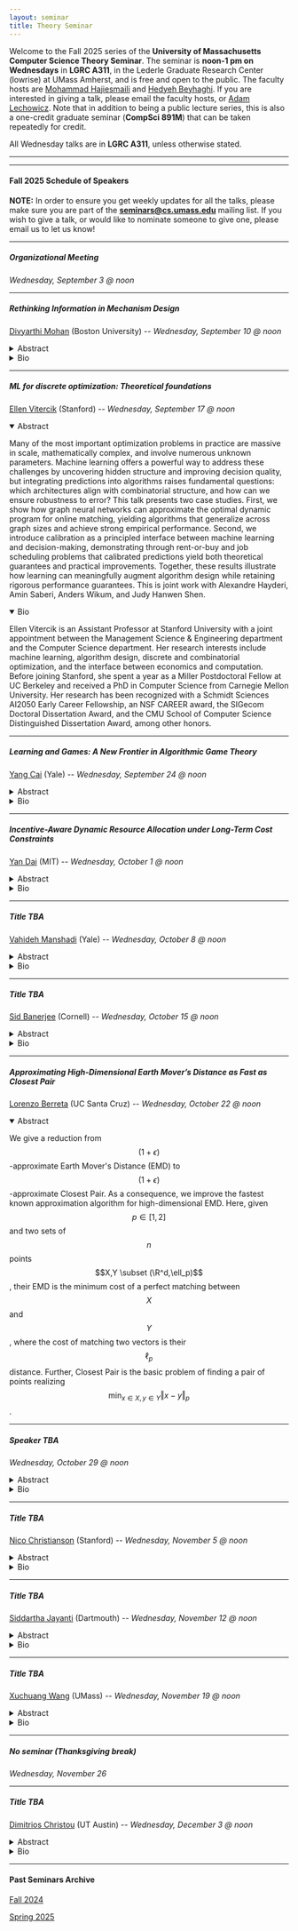 ```yaml
---
layout: seminar
title: Theory Seminar
---
```

Welcome to the Fall 2025 series of the **University of Massachusetts Computer Science Theory Seminar**. The seminar is **noon-1 pm on Wednesdays** in **LGRC A311**, in the Lederle Graduate Research Center (lowrise) at UMass Amherst, and is free and open to the public. The faculty hosts are [Mohammad Hajiesmaili](https://groups.cs.umass.edu/hajiesmaili/) and [Hedyeh Beyhaghi](https://hedyehbeyhaghi.github.io/). If you are interested in giving a talk, please email the faculty hosts, or [Adam Lechowicz](https://adamlechowicz.github.io/#contact). Note that in addition to being a public lecture series, this is also a one-credit graduate seminar (**CompSci 891M**) that can be taken repeatedly for credit.

All Wednesday talks are in **LGRC A311**, unless otherwise stated.

<hr>

<hr>

#### Fall 2025 Schedule of Speakers

**NOTE:** In order to ensure you get weekly updates for all the talks, please make sure you are part of the **seminars@cs.umass.edu** mailing list. If you wish to give a talk, or would like to nominate someone to give one, please email us to let us know!

<hr>

##### Organizational Meeting
*Wednesday, September 3 @ noon*

<hr>

##### Rethinking Information in Mechanism Design

[Divyarthi Mohan](https://www.divyarthimohan.com/) (Boston University) --  *Wednesday, September 10 @ noon*
<details markdown="1">
<summary>Abstract</summary>
  
Online markets and platforms have drastically shaped the algorithmic landscape into a complex ecosystem of strategic or self-interested entities. Hence, it is important to design algorithmic systems that are robust to strategic behavior and other informational uncertainties in order to guarantee desirable outcomes. In this talk, I will focus on my recent work that tackles three important challenges—uncertain decision making, strategic behavior, and interdependence—by using approximation algorithms to go beyond standard assumptions on information structures.

</details>
<details markdown="1">
<summary>Bio</summary>

Divyarthi Mohan is a postdoctoral researcher in the Faculty of Computing & Data Sciences at Boston University. Her research broadly lies at the intersection of computer science and economics, with a focus on algorithmic mechanisms design and the interplay of incentives and information. She obtained her PhD in Computer Science at Princeton University, advised by Matt Weinberg, and was previously a postdoctoral fellow at Tel Aviv University hosted by Michal Feldman. Her research has been recognized with the Simons-Berkeley Research Fellowship for Fall 2022, the class of 2021 Siebel Scholarship, and 2019 SEAS award of excellence at Princeton University, and her work was invited to the Highlights Beyond EC 2024.

</details>

<hr>

##### ML for discrete optimization: Theoretical foundations

[Ellen Vitercik](https://vitercik.github.io/) (Stanford) --  *Wednesday, September 17 @ noon*
<details markdown="1" open="1">
<summary>Abstract</summary>
  
Many of the most important optimization problems in practice are massive in scale, mathematically complex, and involve numerous unknown parameters. Machine learning offers a powerful way to address these challenges by uncovering hidden structure and improving decision quality, but integrating predictions into algorithms raises fundamental questions: which architectures align with combinatorial structure, and how can we ensure robustness to error? This talk presents two case studies. First, we show how graph neural networks can approximate the optimal dynamic program for online matching, yielding algorithms that generalize across graph sizes and achieve strong empirical performance. Second, we introduce calibration as a principled interface between machine learning and decision-making, demonstrating through rent-or-buy and job scheduling problems that calibrated predictions yield both theoretical guarantees and practical improvements. Together, these results illustrate how learning can meaningfully augment algorithm design while retaining rigorous performance guarantees. This is joint work with Alexandre Hayderi, Amin Saberi, Anders Wikum, and Judy Hanwen Shen.

</details>
<details markdown="1" open="1">
<summary>Bio</summary>

Ellen Vitercik is an Assistant Professor at Stanford University with a joint appointment between the Management Science & Engineering department and the Computer Science department. Her research interests include machine learning, algorithm design, discrete and combinatorial optimization, and the interface between economics and computation. Before joining Stanford, she spent a year as a Miller Postdoctoral Fellow at UC Berkeley and received a PhD in Computer Science from Carnegie Mellon University. Her research has been recognized with a Schmidt Sciences AI2050 Early Career Fellowship, an NSF CAREER award, the SIGecom Doctoral Dissertation Award, and the CMU School of Computer Science Distinguished Dissertation Award, among other honors.

</details>

<hr>

##### Learning and Games: A New Frontier in Algorithmic Game Theory

[Yang Cai](https://www.cs.yale.edu/homes/cai/) (Yale) -- *Wednesday, September 24 @ noon*
<details markdown="1">
<summary>Abstract</summary>
  
Over the past decade, machine learning has achieved remarkable progress across a wide range of applications. This success is largely attributable to the paradigm of training machine learning systems by minimizing a single loss function using gradient-descent-based optimization algorithms. However, the landscape is shifting, and many of the outstanding challenges in machine learning now lie at its intersection with game theory. These challenges arise either from explicitly strategic environments—such as multi-agent reinforcement learning systems, autobidding in auctions, and algorithmic pricing—or from problems that can be implicitly modeled as games, such as robustifying models against adversarial attacks, training generative models, and alignment.

These emerging problems present new challenges for both machine learning and game theory. On the one hand, it remains unclear what types of optimization algorithms are effective in these game-theoretic settings. On the other hand, the games arising from machine learning problems often involve non-concave utilities, whereas traditional game theory has largely focused on games with (quasi)-concave utilities. In this talk, we will discuss recent progress in tackling these challenges and explore the obstacles and opportunities that lie ahead for both machine learning and game theory.

</details>
<details markdown="1">
<summary>Bio</summary>

Yang Cai is a Professor of Computer Science and Economics (secondary appointment) at Yale University. He finished his Ph.D. at MIT in Computer Science under the supervision of Costis Daskalakis and received his B.Sc. in EECS at Peking University. His research interests lie in theoretical computer science and its interface with economics, optimization, and machine learning. His work has been recognized with the COLT Best Paper Award, the FOCS Test of Time Award, the Sloan Research Fellowship, the NSF CAREER Award, the William Dawson Scholarship, and the Simons-Berkeley Research Fellowship.

</details>

<hr>

##### Incentive-Aware Dynamic Resource Allocation under Long-Term Cost Constraints

[Yan Dai](https://yandaichn.github.io/) (MIT) -- *Wednesday, October 1 @ noon*
<details markdown="1">
<summary>Abstract</summary>
  
We consider the problem of dynamically allocating a reusable resource to strategic agents under long-term budget constraints, so that we simultaneously (i) maximize social welfare, (ii) satisfy multi-dimensional long-term cost constraints, and (iii) incentivize truthful reporting. Finding that primal-dual methods, widely used in constrained online optimization, are highly fragile in strategic settings, we develop an incentive-aware primal-dual framework achiving $$\tilde O(\sqrt T)$$ social welfare regret -- matching the non-strategic lower bound -- while being robust to strategic agents and adhering to all constraints. Technically, our primal side design features epoch-based lazy updates, dual-adjusted pricing rule, and randomized exploration rounds to fix agents' expectations about future and discourage misreporting. On the dual side, we carefully design a novel online learning technique -- which can be of independent interest -- to efficiently learn optimal duals despite lazy updates and strategic agents.

</details>
<details markdown="1">
<summary>Bio</summary>

Yan Dai is a 2nd-year PhD student in Operations Research at MIT, co-advised by Prof. Patrick Jaillet and Prof. Negin Golrezaei. His research focuses on developing robust mechanisms for strategic economic systems under incomplete information via an online learning toolbox. He also works on online learning topics like bandits or reinforcement learning. He belongs to the COLT, ICML, and NeurIPS community, and was recognized by a Best Paper award at SIGMETRICS 2025.

</details>

<hr>

##### Title TBA

[Vahideh Manshadi](https://vahideh-manshadi.com) (Yale) -- *Wednesday, October 8 @ noon*
<details markdown="1">
<summary>Abstract</summary>
  
TBA

</details>
<details markdown="1">
<summary>Bio</summary>

TBA

</details>

<hr>

##### Title TBA

[Sid Banerjee](https://sidbanerjee.orie.cornell.edu/) (Cornell) -- *Wednesday, October 15 @ noon*
<details markdown="1">
<summary>Abstract</summary>
  
TBA

</details>
<details markdown="1">
<summary>Bio</summary>

TBA

</details>

<hr>

##### Approximating High-Dimensional Earth Mover’s Distance as Fast as Closest Pair

[Lorenzo Berreta](https://lorenzo2beretta.github.io) (UC Santa Cruz) -- *Wednesday, October 22 @ noon*
<details markdown="1" open="1">
<summary>Abstract</summary>
  
We give a reduction from $$(1+\epsilon)$$-approximate Earth Mover's Distance (EMD) to $$(1+\epsilon)$$-approximate Closest Pair. As a consequence, we improve the fastest known approximation algorithm for high-dimensional EMD. Here, given $$p\in [1, 2]$$ and two sets of $$n$$ points $$X,Y \subset (\R^d,\ell_p)$$, their EMD is the minimum cost of a perfect matching between $$X$$ and $$Y$$, where the cost of matching two vectors is their $$\ell_p$$ distance. Further, Closest Pair is the basic problem of finding a pair of points realizing $$\min_{x \in X, y\in Y} \Vert x-y \Vert_p$$.

</details>

<hr>

##### Speaker TBA
*Wednesday, October 29 @ noon*
<details markdown="1">
<summary>Abstract</summary>
  
TBA

</details>
<details markdown="1">
<summary>Bio</summary>

TBA

</details>

<hr>

##### Title TBA

[Nico Christianson](https://nicochristianson.com/) (Stanford) -- *Wednesday, November 5 @ noon*
<details markdown="1">
<summary>Abstract</summary>
  
TBA

</details>
<details markdown="1">
<summary>Bio</summary>

TBA

</details>

<hr>

##### Title TBA

[Siddartha Jayanti](https://sites.google.com/view/siddhartha-jayanti/home?authuser=0) (Dartmouth) -- *Wednesday, November 12 @ noon*
<details markdown="1">
<summary>Abstract</summary>
  
TBA

</details>
<details markdown="1">
<summary>Bio</summary>

TBA

</details>

<hr>

##### Title TBA

[Xuchuang Wang](https://xuchuangw.com/) (UMass) -- *Wednesday, November 19 @ noon*
<details markdown="1">
<summary>Abstract</summary>
  
TBA

</details>
<details markdown="1">
<summary>Bio</summary>

TBA

</details>

<hr>

##### *No seminar (Thanksgiving break)*
*Wednesday, November 26*

<hr>

##### Title TBA

[Dimitrios Christou](https://scholar.google.com/citations?user=t46iMM8AAAAJ&hl=en) (UT Austin) -- *Wednesday, December 3 @ noon*
<details markdown="1">
<summary>Abstract</summary>
  
TBA

</details>
<details markdown="1">
<summary>Bio</summary>

TBA

</details>

<!-- ##### TBD

[TBA](https://groups.cs.umass.edu/theory/) (TBA) --  *Tuesday, October 24 @ noon*
<details markdown="1">
<summary>Abstract</summary>
  
Abstract TBA

</details>
<details markdown="1">
<summary>Bio</summary>

Bio TBA

</details>

<hr> -->

<hr>

#### Past Seminars Archive

[Fall 2024](https://theory.cs.umass.edu/seminar-f24)  

[Spring 2025](https://theory.cs.umass.edu/seminar-s25)

